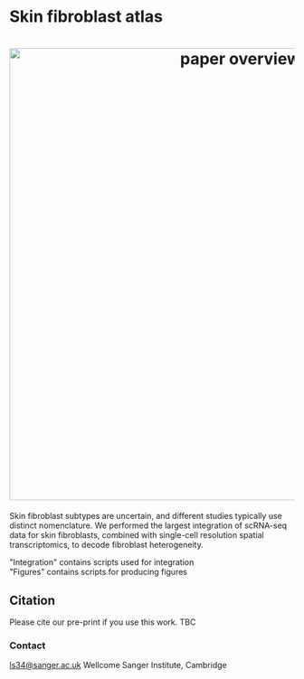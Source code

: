 # Skin fibroblast atlas

<h1 align="center">
    <picture>
        <source srcset="https://raw.githubusercontent.com/haniffalab/skin_fibroblast_atlas/misc/overview.png">
        <img width="800" src="https://raw.githubusercontent.com/haniffalab/skin_fibroblast_atlas/misc/overview.png" alt="paper overview">
    </picture>
</h1>


Skin fibroblast subtypes are uncertain, and different studies typically use distinct nomenclature. We performed the largest integration of scRNA-seq data for skin fibroblasts, combined with single-cell resolution spatial transcriptomics, to decode fibroblast heterogeneity.

"Integration" contains scripts used for integration\
"Figures" contains scripts for producing figures 

## Citation

Please cite our pre-print if you use this work. TBC


 ### Contact

ls34@sanger.ac.uk
Wellcome Sanger Institute, Cambridge
